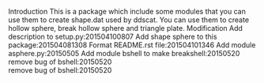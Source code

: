 Introduction
    This is a package which include some modules that you can use them to create shape.dat used by ddscat.
    You can use them to create hollow sphere, break hollow sphere and triangle plate.
Modification
    Add description to setup.py:201504100807
    Add shape sphere to this package:201504081308
    Format README.rst file:201504101346
    Add module asphere.py:20150505
    Add module bshell to make breakshell:20150520
    remove bug of bshell:20150520<br/>
    remove bug of bshell:20150520



